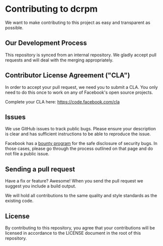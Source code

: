 # Contributing to dcrpm
We want to make contributing to this project as easy and transparent as
possible.

## Our Development Process
This repository is synced from an internal repository. We gladly accept
pull requests and will deal with the merging appropriately.

## Contributor License Agreement ("CLA")
In order to accept your pull request, we need you to submit a CLA. You only
need to do this once to work on any of Facebook's open source projects.

Complete your CLA here: <https://code.facebook.com/cla>

## Issues
We use GitHub issues to track public bugs. Please ensure your description is
clear and has sufficient instructions to be able to reproduce the issue.

Facebook has a [bounty program](https://www.facebook.com/whitehat/) for the
safe disclosure of security bugs. In those cases, please go through the
process outlined on that page and do not file a public issue.

## Sending a pull request
Have a fix or feature? Awesome! When you send the pull request we suggest you
include a build output.

We will hold all contributions to the same quality and style standards as the
existing code.

## License
By contributing to this repository, you agree that your contributions will be
licensed in accordance to the LICENSE document in the root of this repository.

